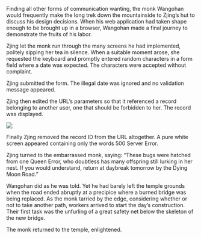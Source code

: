 Finding all other forms of communication wanting, the monk Wangohan would frequently make the long trek down the mountainside to Zjing’s hut to discuss his design decisions.  When his web application had taken shape enough to be brought up in a browser, Wangohan made a final journey to demonstrate the fruits of his labor.

Zjing let the monk run through the many screens he had implemented, politely sipping her tea in silence.  When a suitable moment arose, she requested the keyboard and promptly entered random characters in a form field where a date was expected.  The characters were accepted without complaint.

Zjing submitted the form.  The illegal date was ignored and no validation message appeared.

Zjing then edited the URL’s parameters so that it referenced a record belonging to another user, one that should be forbidden to her.  The record was displayed.

![](/pages/case-99/Gap.jpg)

Finally Zjing removed the record ID from the URL altogether. A pure white screen appeared containing only the words 500 Server Error.

Zjing turned to the embarrassed monk, saying: “These bugs were hatched from one Queen Error, who doubtless has many offspring still lurking in her nest.  If you would understand, return at daybreak tomorrow by the Dying Moon Road.”

Wangohan did as he was told.  Yet he had barely left the temple grounds when the road ended abruptly at a precipice where a burned bridge was being replaced.  As the monk tarried by the edge, considering whether or not to take another path, workers arrived to start the day’s construction.  Their first task was the unfurling of a great safety net below the skeleton of the new bridge.

The monk returned to the temple, enlightened.
